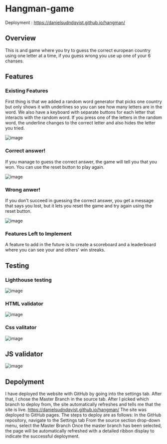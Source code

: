 # Hangman-game

Deployment : https://danielsudndqvist.github.io/hangman/

## Overview
This is and game where you try to guess the correct european country using one letter at a time,
if you guess wrong you use up one of your 6 chanses. 


## Features

### Existing Features
First thing is that we added a random word generator that picks one country but only shows it 
with underlines so you can see how many letters are in the word. We also have a keyboard with separate
buttons for each letter that interacts with the random word. If you press one of the letters in
the random word, the underline changes to the correct letter and also hides the letter you tried.

![image](https://github.com/Danielsudndqvist/hangman/assets/163173315/00b0751a-94c6-4848-90b2-3415ccfbe185)

### Correct answer!
If you manage to guess the correct answer, the game will 
tell you that you won. You can use the reset button to play again.

![image](https://github.com/Danielsudndqvist/hangman/assets/163173315/30f80dc3-03fc-4b0a-8939-c7679bbed96f)



### Wrong anwer!
If you don't succeed in guessing the correct answer, you get a message that 
says you lost, but it lets you reset the game and try again using the reset button.

![image](https://github.com/Danielsudndqvist/hangman/assets/163173315/29b0f969-96e3-4490-9720-9cf14c71c046)


### Features Left to Implement
A feature to add in the future is to create a scoreboard and a leaderboard where 
you can see your and others' win streaks.


## Testing

### Lighthouse testing
![image](https://github.com/Danielsudndqvist/hangman/assets/163173315/60808ff5-62d4-4907-84b9-91f2428155dc)

### HTML validator 
![image](https://github.com/Danielsudndqvist/hangman/assets/163173315/69128fc5-a4ab-4823-8a88-50c2e1bbb751)

### Css valitator
![image](https://github.com/Danielsudndqvist/hangman/assets/163173315/e69e77b0-0e84-45f2-90e4-34c0f91bf54e)

## JS validator 
![image](https://github.com/Danielsudndqvist/hangman/assets/163173315/69faa7ca-8014-46cc-b358-94288e4f3650)



## Depolyment 

I have deployed the website with GitHub by going into the settings tab. After that, I chose the Master Branch in the source tab. 
After I picked which branch to deploy from, the site automatically refreshes and tells me that the site is live. 
https://danielsudndqvist.github.io/hangman/
The site was deployed to GitHub pages. The steps to deploy are as follows: 
In the GitHub repository, navigate to the Settings tab From the source section drop-down menu, select the Master Branch Once the master branch has been selected, 
the page will be automatically refreshed with a detailed ribbon display to indicate the successful deployment.
